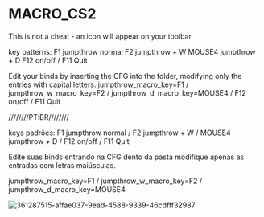 # MACRO_CS2

This is not a cheat - an icon will appear on your toolbar

key patterns: 
F1 jumpthrow normal
F2  jumpthrow + W
MOUSE4  jumpthrow + D
F12 on/off /
F11 Quit


Edit your binds by inserting the CFG into the folder, modifying only the entries with capital letters.
jumpthrow_macro_key=F1 /
jumpthrow_w_macro_key=F2 /
jumpthrow_d_macro_key=MOUSE4 /
F12 on/off /
F11 Quit


////////PT:BR////////

keys padrões:
F1 jumpthrow normal /
F2  jumpthrow + W /
MOUSE4  jumpthrow + D /
F12 on/off /
F11 Quit

Edite suas binds entrando na CFG dento da pasta modifique apenas as entradas com letras maiúsculas.

jumpthrow_macro_key=F1 /
jumpthrow_w_macro_key=F2 /
jumpthrow_d_macro_key=MOUSE4


![361287515-affae037-9ead-4588-9339-46cdfff32987](https://github.com/user-attachments/assets/b8cd56c1-b2c9-43e1-b847-e21ce0b90d5e)

